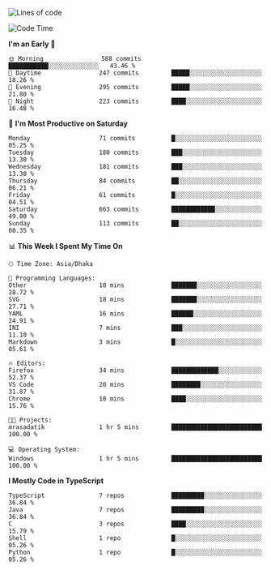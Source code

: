 <!--START_SECTION:activity-->
<!--END_SECTION:activity-->

<!--START_SECTION:lines-of-code-->
![Lines of code](https://img.shields.io/badge/From%20Hello%20World%20I%27ve%20Written-1.9%20million%20lines%20of%20code-blue)


<!--END_SECTION:lines-of-code-->

<!--START_SECTION:coding-time-->
![Code Time](http://img.shields.io/badge/Code%20Time-3%20hrs%2029%20mins-blue)


<!--END_SECTION:coding-time-->

<!--START_SECTION:commit-time-distribution-->
**I'm an Early 🐤** 

```text
🌞 Morning                588 commits         ███████████░░░░░░░░░░░░░░   43.46 % 
🌆 Daytime                247 commits         █████░░░░░░░░░░░░░░░░░░░░   18.26 % 
🌃 Evening                295 commits         █████░░░░░░░░░░░░░░░░░░░░   21.80 % 
🌙 Night                  223 commits         ████░░░░░░░░░░░░░░░░░░░░░   16.48 % 
```



<!--END_SECTION:commit-time-distribution-->

<!--START_SECTION:spent-time-on-stats-->
📅 **I'm Most Productive on Saturday** 

```text
Monday                   71 commits          █░░░░░░░░░░░░░░░░░░░░░░░░   05.25 % 
Tuesday                  180 commits         ███░░░░░░░░░░░░░░░░░░░░░░   13.30 % 
Wednesday                181 commits         ███░░░░░░░░░░░░░░░░░░░░░░   13.38 % 
Thursday                 84 commits          ██░░░░░░░░░░░░░░░░░░░░░░░   06.21 % 
Friday                   61 commits          █░░░░░░░░░░░░░░░░░░░░░░░░   04.51 % 
Saturday                 663 commits         ████████████░░░░░░░░░░░░░   49.00 % 
Sunday                   113 commits         ██░░░░░░░░░░░░░░░░░░░░░░░   08.35 % 
```


📊 **This Week I Spent My Time On** 

```text
🕑︎ Time Zone: Asia/Dhaka

💬 Programming Languages: 
Other                    18 mins             ███████░░░░░░░░░░░░░░░░░░   28.72 % 
SVG                      18 mins             ███████░░░░░░░░░░░░░░░░░░   27.71 % 
YAML                     16 mins             ██████░░░░░░░░░░░░░░░░░░░   24.91 % 
INI                      7 mins              ███░░░░░░░░░░░░░░░░░░░░░░   11.10 % 
Markdown                 3 mins              █░░░░░░░░░░░░░░░░░░░░░░░░   05.61 % 

🔥 Editors: 
Firefox                  34 mins             █████████████░░░░░░░░░░░░   52.37 % 
VS Code                  20 mins             ████████░░░░░░░░░░░░░░░░░   31.87 % 
Chrome                   10 mins             ████░░░░░░░░░░░░░░░░░░░░░   15.76 % 

🐱‍💻 Projects: 
mrasadatik               1 hr 5 mins         █████████████████████████   100.00 % 

💻 Operating System: 
Windows                  1 hr 5 mins         █████████████████████████   100.00 % 
```


<!--END_SECTION:spent-time-on-stats-->

<!--START_SECTION:repository-languages-->
**I Mostly Code in TypeScript** 

```text
TypeScript               7 repos             █████████░░░░░░░░░░░░░░░░   36.84 % 
Java                     7 repos             █████████░░░░░░░░░░░░░░░░   36.84 % 
C                        3 repos             ████░░░░░░░░░░░░░░░░░░░░░   15.79 % 
Shell                    1 repo              █░░░░░░░░░░░░░░░░░░░░░░░░   05.26 % 
Python                   1 repo              █░░░░░░░░░░░░░░░░░░░░░░░░   05.26 % 
```




<!--END_SECTION:repository-languages-->
